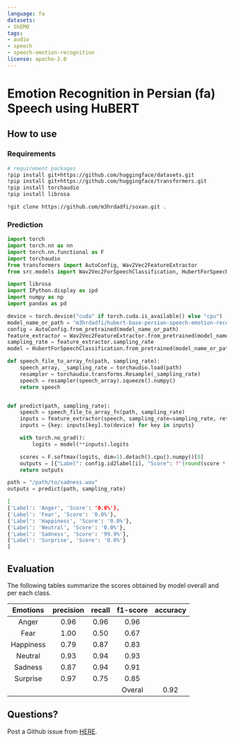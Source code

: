 ```yaml
---
language: fa
datasets:
- ShEMO
tags:
- audio
- speech
- speech-emotion-recognition
license: apache-2.0
---
```


# Emotion Recognition in Persian (fa) Speech using HuBERT


## How to use

### Requirements

```bash
# requirement packages
!pip install git+https://github.com/huggingface/datasets.git
!pip install git+https://github.com/huggingface/transformers.git
!pip install torchaudio
!pip install librosa
```

```bash
!git clone https://github.com/m3hrdadfi/soxan.git .
```

### Prediction

```python
import torch
import torch.nn as nn
import torch.nn.functional as F
import torchaudio
from transformers import AutoConfig, Wav2Vec2FeatureExtractor
from src.models import Wav2Vec2ForSpeechClassification, HubertForSpeechClassification

import librosa
import IPython.display as ipd
import numpy as np
import pandas as pd
```

```python
device = torch.device("cuda" if torch.cuda.is_available() else "cpu")
model_name_or_path = "m3hrdadfi/hubert-base-persian-speech-emotion-recognition"
config = AutoConfig.from_pretrained(model_name_or_path)
feature_extractor = Wav2Vec2FeatureExtractor.from_pretrained(model_name_or_path)
sampling_rate = feature_extractor.sampling_rate
model = HubertForSpeechClassification.from_pretrained(model_name_or_path).to(device)
```

```python
def speech_file_to_array_fn(path, sampling_rate):
    speech_array, _sampling_rate = torchaudio.load(path)
    resampler = torchaudio.transforms.Resample(_sampling_rate)
    speech = resampler(speech_array).squeeze().numpy()
    return speech


def predict(path, sampling_rate):
    speech = speech_file_to_array_fn(path, sampling_rate)
    inputs = feature_extractor(speech, sampling_rate=sampling_rate, return_tensors="pt", padding=True)
    inputs = {key: inputs[key].to(device) for key in inputs}

    with torch.no_grad():
        logits = model(**inputs).logits

    scores = F.softmax(logits, dim=1).detach().cpu().numpy()[0]
    outputs = [{"Label": config.id2label[i], "Score": f"{round(score * 100, 3):.1f}%"} for i, score in enumerate(scores)]
    return outputs
```

```python
path = "/path/to/sadness.wav"
outputs = predict(path, sampling_rate)
```

```bash
[
{'Label': 'Anger', 'Score': '0.0%'},
{'Label': 'Fear', 'Score': '0.0%'},
{'Label': 'Happiness', 'Score': '0.0%'},
{'Label': 'Neutral', 'Score': '0.0%'},
{'Label': 'Sadness', 'Score': '99.9%'},
{'Label': 'Surprise', 'Score': '0.0%'}
]
```


## Evaluation
The following tables summarize the scores obtained by model overall and per each class.


|  Emotions | precision | recall | f1-score | accuracy |
|:---------:|:---------:|:------:|:--------:|:--------:|
|   Anger   |    0.96   |  0.96  |   0.96   |          |
|    Fear   |    1.00   |  0.50  |   0.67   |          |
| Happiness |    0.79   |  0.87  |   0.83   |          |
|  Neutral  |    0.93   |  0.94  |   0.93   |          |
|  Sadness  |    0.87   |  0.94  |   0.91   |          |
|  Surprise |    0.97   |  0.75  |   0.85   |          |
|           |           |        |  Overal  |   0.92   |


## Questions?
Post a Github issue from [HERE](https://github.com/m3hrdadfi/soxan/issues).